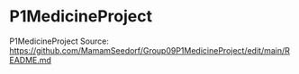 # P1MedicineProject
 P1MedicineProject
Source: https://github.com/MamamSeedorf/Group09P1MedicineProject/edit/main/README.md
